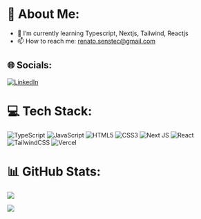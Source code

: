 # 💫 About Me:
- 🌱 I’m currently learning Typescript, Nextjs, Tailwind, Reactjs<br>
- 📫 How to reach me: renato.senstec@gmail.com


## 🌐 Socials:
[![LinkedIn](https://img.shields.io/badge/LinkedIn-%230077B5.svg?logo=linkedin&logoColor=white)](https://linkedin.com/in/https://www.linkedin.com/in/jrenato4434566) 

# 💻 Tech Stack:
![TypeScript](https://img.shields.io/badge/typescript-%23007ACC.svg?style=for-the-badge&logo=typescript&logoColor=white) ![JavaScript](https://img.shields.io/badge/javascript-%23323330.svg?style=for-the-badge&logo=javascript&logoColor=%23F7DF1E) ![HTML5](https://img.shields.io/badge/html5-%23E34F26.svg?style=for-the-badge&logo=html5&logoColor=white) ![CSS3](https://img.shields.io/badge/css3-%231572B6.svg?style=for-the-badge&logo=css3&logoColor=white) ![Next JS](https://img.shields.io/badge/Next-black?style=for-the-badge&logo=next.js&logoColor=white) ![React](https://img.shields.io/badge/react-%2320232a.svg?style=for-the-badge&logo=react&logoColor=%2361DAFB) ![TailwindCSS](https://img.shields.io/badge/tailwindcss-%2338B2AC.svg?style=for-the-badge&logo=tailwind-css&logoColor=white) ![Vercel](https://img.shields.io/badge/vercel-%23000000.svg?style=for-the-badge&logo=vercel&logoColor=white)
# 📊 GitHub Stats:
![](https://github-readme-stats.vercel.app/api?username=renatoallart&theme=dark&hide_border=false&include_all_commits=false&count_private=false&)
<!-- ![](https://github-readme-streak-stats.herokuapp.com/?user=renatoallart&theme=dark&hide_border=false&card_width=350)<br/> -->
![](https://github-readme-stats.vercel.app/api/top-langs/?username=renatoallart&theme=dark&hide_border=false&include_all_commits=false&count_private=false&layout=compact&card_width=945)

<!-- Proudly created with GPRM ( https://gprm.itsvg.in ) -->
